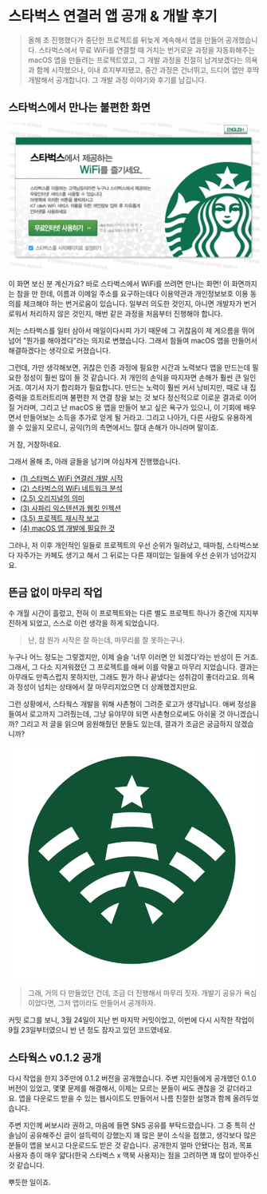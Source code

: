 # 스타벅스 연결러 앱 공개 & 개발 후기

> 올해 초 진행했다가 중단한 프로젝트를 뒤늦게 계속해서 앱을 만들어 공개했습니다. 스타벅스에서 무료 WiFi를 연결할 때 거치는 번거로운 과정을 자동화해주는 macOS 앱을 만들려는 프로젝트였고, 그 개발 과정을 친절히 남겨보겠다는 의욕과 함께 시작했으나, 이내 흐지부지됐고, 중간 과정은 건너뛰고, 드디어 앱만 후딱 개발해서 공개합니다. 그 개발 과정 이야기와 후기를 남깁니다.

## 스타벅스에서 만나는 불편한 화면

![](starworks/starbucks-captive-01.png)

이 화면 보신 분 계신가요? 바로 스타벅스에서 WiFi를 쓰려면 만나는 화면! 이 화면까지는 참을 만 한데, 이름과 이메일 주소를 요구하는데다 이용약관과 개인정보보호 이용 동의를 체크해야 하는 번거로움이 있습니다. 일부러 의도한 것인지, 아니면 개발자가 번거로워서 처리하지 않은 것인지, 매번 같은 과정을 처음부터 진행해야 합니다.

저는 스타벅스를 일터 삼아서 매일이다시피 가기 때문에 그 귀찮음이 제 게으름을 뛰어넘어 "뭔가를 해야겠다"라는 의지로 변했습니다. 그래서 힘들여 macOS 앱을 만들어서 해결하겠다는 생각으로 커졌습니다.

그런데, 가만 생각해보면, 귀찮은 인증 과정에 필요한 시간과 노력보다 앱을 만드는데 필요한 정성이 훨씬 많이 들 것 같습니다. 저 개인의 손익을 따지자면 손해가 훨씬 큰 일인 거죠. 여기서 자기 합리화가 필요합니다. 만드는 노력이 훨씬 커서 낭비지만, 때로 내 집중력을 흐트러트리며 불편한 저 연결 창을 보는 것 보다 정신적으로 이로운 결과로 이어질 거라며, 그리고 난 macOS 용 앱을 만들어 보고 싶은 욕구가 있으니, 이 기회에 배우면서 만들어보는 소득을 추가로 얻게 될 거라고. 그리고 나아가, 다른 사람도 유용하게 쓸 수 있을지 모르니, 공익(?)의 측면에서느 절대 손해가 아니라며 말이죠.

거 참, 거창하네요.

그래서 올해 초, 아래 글들을 남기며 야심차게 진행했습니다.

* [(1) 스타벅스 WiFi 연결러 개발 시작](https://goo.gl/DPY6UD)
* [(2) 스타벅스의 WiFi 네트워크 분석](https://goo.gl/5iYVST)
* [(2.5) 오리지널의 의미](https://goo.gl/1nGfW3)
* [(3) 사파리 익스텐션과 웹킷 인젝션 ](https://goo.gl/dKc4md)
* [(3.5) 프로젝트 재시작 보고 ](https://goo.gl/nnWsQQ)
* [(4) macOS 앱 개발에 필요한 것](https://goo.gl/H121zk)

그러나, 저 이후 개인적인 일들로 프로젝트의 우선 순위가 밀려났고, 때마침, 스타벅스보다 자주가는 카페도 생기고 해서 그 뒤로는 다른 재미있는 일들에 우선 순위가 넘어갔지요.

## 뜬금 없이 마무리 작업

수 개월 시간이 흘렀고, 전혀 이 프로젝트와는 다른 별도 프로젝트 하나가 중간에 지지부진하게 되었고, 스스로 이런 생각을 하게 되었습니다.

> 난, 참 뭔가 시작은 잘 하는데, 마무리를 잘 못하는구나.

누구나 어느 정도는 그렇겠지만, 이제 슬슬 '너무 이러면 안 되겠다'라는 반성이 든 거죠. 그래서, 그 다소 지겨워졌던 그 프로젝트를 애써 이를 악물고 마무리 지었습니다. 결과는 아무래도 만족스럽지 못하지만, 그래도 뭔가 하나 끝냈다는 성취감이 좋더라고요. 의욕과 정성이 넘치는 상태에서 잘 마무리지었으면 더 상쾌했겠지만요.

그런 상황에서, 스타웍스 개발을 위해 사촌형이 그려준 로고가 생각납니다. 애써 정성을 들여서 로고까지 그려줬는데, 그냥 유야무야 되면 사촌형으로써도 아쉬울 것 아니겠습니까? 그리고 저 글을 읽으며 응원해줬던 분들도 있는데, 결과가 조금은 궁금하지 않겠습니까?

![](starworks/starworks-logo.png)

> 그래, 거의 다 만들었던 건데, 조금 더 진행해서 마무리 짓자. 개발기 공유가 욕심이었다면, 그저 앱이라도 만들어서 공개하자.

커밋 로그를 보니, 3월 24일이 지난 번 마지막 커밋이었고, 이번에 다시 시작한 작업이 9월 23일부터였으니 반 년 정도 잠자고 있던 코드였네요.

## 스타웍스 v0.1.2 공개

다시 작업을 한지 3주만에 0.1.2 버전을 공개했습니다. 주변 지인들에게 공개했던 0.1.0 버전이 있었고, 몇몇 문제를 해결해서, 이제는 모르는 분들이 써도 괜찮을 것 같더라고요. 앱을 다운로드 받을 수 있는 웹사이트도 만들어서 나름 친절한 설명과 함께 올려두었습니다.

주변 지인께 써보시라 권하고, 마음에 들면 SNS 공유를 부탁드렸습니다.  그 중 특히 산솔님이 공유해주신 글이 설득력이 강했는지 꽤 많은 분이 소식을 접했고, 생각보다 많은 분들이 앱을 보시고 다운로드도 받은 것 같습니다. 공개한지 얼마 안됐다는 점과, 목표 사용자 층이 매우 얇다(한국 스타벅스 x 맥북 사용자)는 점을 고려하면 꽤 많이 받아주신 것 같습니다.

뿌듯한 일이죠.
